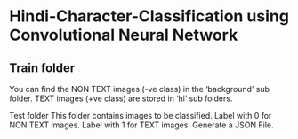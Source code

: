 # Hindi-Character-Classification using Convolutional Neural Network

## Train folder

You can find the NON TEXT images (-ve class) in the ‘background’ sub folder.
TEXT images (+ve class) are stored in ‘hi’ sub folders.

Test folder
This folder contains images to be classified. Label with 0 for NON TEXT images.
Label with 1 for TEXT images. Generate a JSON File.
